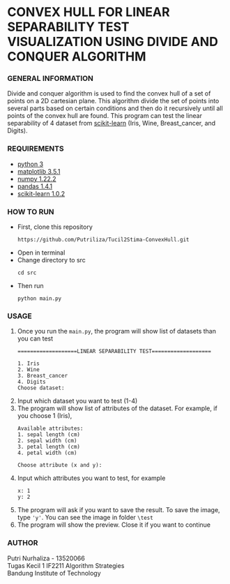 # CONVEX HULL FOR LINEAR SEPARABILITY TEST VISUALIZATION USING DIVIDE AND CONQUER ALGORITHM

### GENERAL INFORMATION
Divide and conquer algorithm is used to find the convex hull of a set of points on a 2D cartesian plane. This algorithm divide the set of points into several parts based on certain conditions and then do it recursively until all points of the convex hull are found. This program can test the linear separability of 4 dataset from [scikit-learn](https://scikit-learn.org/stable/datasets/toy_dataset.html) (Iris, Wine, Breast_cancer, and Digits).

### REQUIREMENTS
- [python 3](https://www.python.org/downloads/)
- [matplotlib 3.5.1](https://matplotlib.org/stable/users/installing/index.html)
- [numpy 1.22.2](https://numpy.org/install/)
- [pandas 1.4.1](https://pandas.pydata.org/docs/getting_started/install.html)
- [scikit-learn 1.0.2](https://scikit-learn.org/stable/install.html)

### HOW TO RUN
- First, clone this repository
    ```
    https://github.com/Putriliza/Tucil2Stima-ConvexHull.git
    ```
- Open in terminal
- Change directory to src
    ```
    cd src
    ```
- Then run
    ```
    python main.py
    ```

### USAGE
1. Once you run the ```main.py```, the program will show list of datasets than you can test
    ```
    ===================LINEAR SEPARABILITY TEST===================

    1. Iris
    2. Wine
    3. Breast_cancer
    4. Digits       
    Choose dataset:
    ```
2. Input which dataset you want to test (1-4)
3. The program will show list of attributes of the dataset. For example, if you choose 1 (Iris),
    ```
    Available attributes: 
    1. sepal length (cm)  
    2. sepal width (cm)   
    3. petal length (cm)  
    4. petal width (cm)

    Choose attribute (x and y):
    ```
4. Input which attributes you want to test, for example
    ```
    x: 1
    y: 2
    ```
5. The program will ask if you want to save the result. To save the image, type ```'y'```. You can see the image in folder ```\test```
6. The program will show the preview. Close it if you want to continue

### AUTHOR
Putri Nurhaliza - 13520066 <br />
Tugas Kecil 1 IF2211 Algorithm Strategies <br />
Bandung Institute of Technology